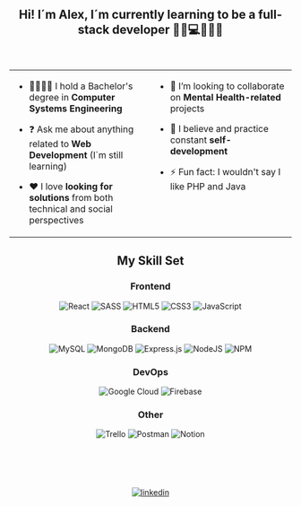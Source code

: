 <div align="center">

 ## <div align="center">Hi! I´m Alex, I´m currently learning to be a full-stack developer 🤙🏽💻👨🏽‍💻</div>
 <div align="center"></div>

 <br>
 <table><tr><td valign="top" width="50%">
  
  - 👨🏼‍🎓🐝 I hold a Bachelor's degree in **Computer Systems Engineering**
  

  - ❓ Ask me about anything related to **Web Development** (I´m still learning)
  

  - ❤️ I love **looking for solutions** from both technical and social perspectives
</td><td valign="top" width="50%">

  - 👯 I’m looking to collaborate on **Mental Health-related** projects  
  

  - 💭 I believe and practice constant **self-development**  
  

  - ⚡ Fun fact: I wouldn't say I like PHP and Java  
 </td></tr></table>
 
## My Skill Set  
<div valign="top" style="display: flex, justify-content: center">
<div valign="top" width="50%">
 
 ### Frontend
 ![React](https://img.shields.io/badge/react-%2320232a.svg?style=for-the-badge&logo=react&logoColor=%2361DAFB)
 ![SASS](https://img.shields.io/badge/SASS-hotpink.svg?style=for-the-badge&logo=SASS&logoColor=white)
 ![HTML5](https://img.shields.io/badge/html5-%23E34F26.svg?style=for-the-badge&logo=html5&logoColor=white)
 ![CSS3](https://img.shields.io/badge/css3-%231572B6.svg?style=for-the-badge&logo=css3&logoColor=white)
 ![JavaScript](https://img.shields.io/badge/javascript-%23323330.svg?style=for-the-badge&logo=javascript&logoColor=%23F7DF1E)
</div><div valign="top" width="50%"> 

 ### Backend
![MySQL](https://img.shields.io/badge/mysql-%2300f.svg?style=for-the-badge&logo=mysql&logoColor=white)
![MongoDB](https://img.shields.io/badge/MongoDB-%234ea94b.svg?style=for-the-badge&logo=mongodb&logoColor=white)
![Express.js](https://img.shields.io/badge/express.js-%23404d59.svg?style=for-the-badge&logo=express&logoColor=%2361DAFB)
![NodeJS](https://img.shields.io/badge/node.js-6DA55F?style=for-the-badge&logo=node.js&logoColor=white)
![NPM](https://img.shields.io/badge/NPM-%23000000.svg?style=for-the-badge&logo=npm&logoColor=white)
</div><div valign="top" width="50%"> 

### DevOps  
![Google Cloud](https://img.shields.io/badge/Google%20Cloud-%234285F4.svg?style=for-the-badge&logo=google-cloud&logoColor=white)
![Firebase](https://img.shields.io/badge/firebase-%23039BE5.svg?style=for-the-badge&logo=firebase)
</div><div valign="top" width="50%"> 

### Other  
![Trello](https://img.shields.io/badge/Trello-%23026AA7.svg?style=for-the-badge&logo=Trello&logoColor=white)
![Postman](https://img.shields.io/badge/Postman-FF6C37?style=for-the-badge&logo=postman&logoColor=white)
![Notion](https://img.shields.io/badge/Notion-%23000000.svg?style=for-the-badge&logo=notion&logoColor=white)
</div>
</div>
<br/>  

![]()  
  

![]()  
  

![]()  
  

<div align="center">
<a href="https://www.linkedin.com/in/alejandroi%C3%B1iguezortiz/" target="_blank">
<img src=https://img.shields.io/badge/linkedin-%231E77B5.svg?&style=for-the-badge&logo=linkedin&logoColor=white alt=linkedin style="margin-bottom: 5px;" />
</a>  
</div>

<br />
